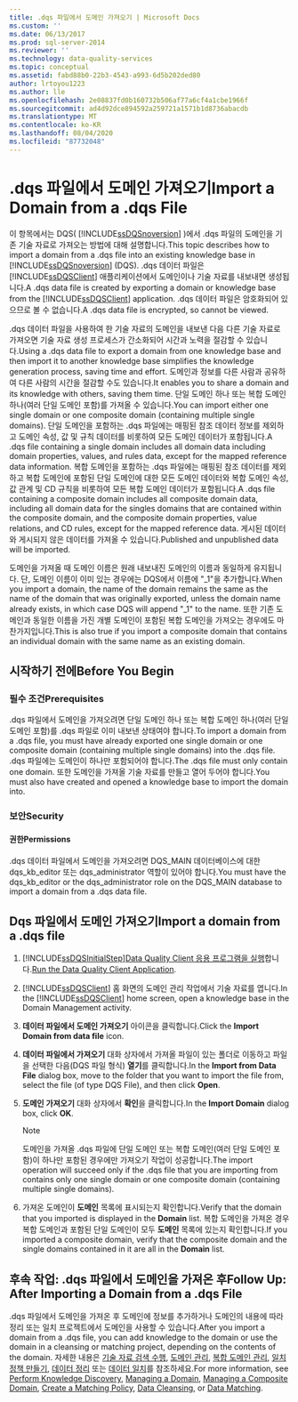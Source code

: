 ```yaml
---
title: .dqs 파일에서 도메인 가져오기 | Microsoft Docs
ms.custom: ''
ms.date: 06/13/2017
ms.prod: sql-server-2014
ms.reviewer: ''
ms.technology: data-quality-services
ms.topic: conceptual
ms.assetid: fabd88b0-22b3-4543-a993-6d5b202ded80
author: lrtoyou1223
ms.author: lle
ms.openlocfilehash: 2e08837fd0b160732b506af77a6cf4a1cbe1966f
ms.sourcegitcommit: ad4d92dce894592a259721a1571b1d8736abacdb
ms.translationtype: MT
ms.contentlocale: ko-KR
ms.lasthandoff: 08/04/2020
ms.locfileid: "87732048"
---
```

# <a name="import-a-domain-from-a-dqs-file"></a><span data-ttu-id="250fa-102">.dqs 파일에서 도메인 가져오기</span><span class="sxs-lookup"><span data-stu-id="250fa-102">Import a Domain from a .dqs File</span></span>
  <span data-ttu-id="250fa-103">이 항목에서는 DQS( [!INCLUDE[ssDQSnoversion](../includes/ssdqsnoversion-md.md)] )에서 .dqs 파일의 도메인을 기존 기술 자료로 가져오는 방법에 대해 설명합니다.</span><span class="sxs-lookup"><span data-stu-id="250fa-103">This topic describes how to import a domain from a .dqs file into an existing knowledge base in [!INCLUDE[ssDQSnoversion](../includes/ssdqsnoversion-md.md)] (DQS).</span></span> <span data-ttu-id="250fa-104">.dqs 데이터 파일은 [!INCLUDE[ssDQSClient](../includes/ssdqsclient-md.md)] 애플리케이션에서 도메인이나 기술 자료를 내보내면 생성됩니다.</span><span class="sxs-lookup"><span data-stu-id="250fa-104">A .dqs data file is created by exporting a domain or knowledge base from the [!INCLUDE[ssDQSClient](../includes/ssdqsclient-md.md)] application.</span></span> <span data-ttu-id="250fa-105">.dqs 데이터 파일은 암호화되어 있으므로 볼 수 없습니다.</span><span class="sxs-lookup"><span data-stu-id="250fa-105">A .dqs data file is encrypted, so cannot be viewed.</span></span>  
  
 <span data-ttu-id="250fa-106">.dqs 데이터 파일을 사용하여 한 기술 자료의 도메인을 내보낸 다음 다른 기술 자료로 가져오면 기술 자료 생성 프로세스가 간소화되어 시간과 노력을 절감할 수 있습니다.</span><span class="sxs-lookup"><span data-stu-id="250fa-106">Using a .dqs data file to export a domain from one knowledge base and then import it to another knowledge base simplifies the knowledge generation process, saving time and effort.</span></span> <span data-ttu-id="250fa-107">도메인과 정보를 다른 사람과 공유하여 다른 사람의 시간을 절감할 수도 있습니다.</span><span class="sxs-lookup"><span data-stu-id="250fa-107">It enables you to share a domain and its knowledge with others, saving them time.</span></span> <span data-ttu-id="250fa-108">단일 도메인 하나 또는 복합 도메인 하나(여러 단일 도메인 포함)를 가져올 수 있습니다.</span><span class="sxs-lookup"><span data-stu-id="250fa-108">You can import either one single domain or one composite domain (containing multiple single domains).</span></span> <span data-ttu-id="250fa-109">단일 도메인을 포함하는 .dqs 파일에는 매핑된 참조 데이터 정보를 제외하고 도메인 속성, 값 및 규칙 데이터를 비롯하여 모든 도메인 데이터가 포함됩니다.</span><span class="sxs-lookup"><span data-stu-id="250fa-109">A .dqs file containing a single domain includes all domain data including domain properties, values, and rules data, except for the mapped reference data information.</span></span> <span data-ttu-id="250fa-110">복합 도메인을 포함하는 .dqs 파일에는 매핑된 참조 데이터를 제외하고 복합 도메인에 포함된 단일 도메인에 대한 모든 도메인 데이터와 복합 도메인 속성, 값 관계 및 CD 규칙을 비롯하여 모든 복합 도메인 데이터가 포함됩니다.</span><span class="sxs-lookup"><span data-stu-id="250fa-110">A .dqs file containing a composite domain includes all composite domain data, including all domain data for the singles domains that are contained within the composite domain, and the composite domain properties, value relations, and CD rules, except for the mapped reference data.</span></span> <span data-ttu-id="250fa-111">게시된 데이터와 게시되지 않은 데이터를 가져올 수 있습니다.</span><span class="sxs-lookup"><span data-stu-id="250fa-111">Published and unpublished data will be imported.</span></span>  
  
 <span data-ttu-id="250fa-112">도메인을 가져올 때 도메인 이름은 원래 내보내진 도메인의 이름과 동일하게 유지됩니다. 단, 도메인 이름이 이미 있는 경우에는 DQS에서 이름에 "_1"을 추가합니다.</span><span class="sxs-lookup"><span data-stu-id="250fa-112">When you import a domain, the name of the domain remains the same as the name of the domain that was originally exported, unless the domain name already exists, in which case DQS will append "_1" to the name.</span></span> <span data-ttu-id="250fa-113">또한 기존 도메인과 동일한 이름을 가진 개별 도메인이 포함된 복합 도메인을 가져오는 경우에도 마찬가지입니다.</span><span class="sxs-lookup"><span data-stu-id="250fa-113">This is also true if you import a composite domain that contains an individual domain with the same name as an existing domain.</span></span>  
  
##  <a name="before-you-begin"></a><a name="BeforeYouBegin"></a> <span data-ttu-id="250fa-114">시작하기 전에</span><span class="sxs-lookup"><span data-stu-id="250fa-114">Before You Begin</span></span>  
  
###  <a name="prerequisites"></a><a name="Prerequisites"></a> <span data-ttu-id="250fa-115">필수 조건</span><span class="sxs-lookup"><span data-stu-id="250fa-115">Prerequisites</span></span>  
 <span data-ttu-id="250fa-116">.dqs 파일에서 도메인을 가져오려면 단일 도메인 하나 또는 복합 도메인 하나(여러 단일 도메인 포함)를 .dqs 파일로 이미 내보낸 상태여야 합니다.</span><span class="sxs-lookup"><span data-stu-id="250fa-116">To import a domain from a .dqs file, you must have already exported one single domain or one composite domain (containing multiple single domains) into the .dqs file.</span></span> <span data-ttu-id="250fa-117">.dqs 파일에는 도메인이 하나만 포함되어야 합니다.</span><span class="sxs-lookup"><span data-stu-id="250fa-117">The .dqs file must only contain one domain.</span></span> <span data-ttu-id="250fa-118">또한 도메인을 가져올 기술 자료를 만들고 열어 두어야 합니다.</span><span class="sxs-lookup"><span data-stu-id="250fa-118">You must also have created and opened a knowledge base to import the domain into.</span></span>  
  
###  <a name="security"></a><a name="Security"></a> <span data-ttu-id="250fa-119">보안</span><span class="sxs-lookup"><span data-stu-id="250fa-119">Security</span></span>  
  
####  <a name="permissions"></a><a name="Permissions"></a> <span data-ttu-id="250fa-120">권한</span><span class="sxs-lookup"><span data-stu-id="250fa-120">Permissions</span></span>  
 <span data-ttu-id="250fa-121">.dqs 데이터 파일에서 도메인을 가져오려면 DQS_MAIN 데이터베이스에 대한 dqs_kb_editor 또는 dqs_administrator 역할이 있어야 합니다.</span><span class="sxs-lookup"><span data-stu-id="250fa-121">You must have the dqs_kb_editor or the dqs_administrator role on the DQS_MAIN database to import a domain from a .dqs data file.</span></span>  
  
##  <a name="import-a-domain-from-a-dqs-file"></a><a name="Import"></a><span data-ttu-id="250fa-122">Dqs 파일에서 도메인 가져오기</span><span class="sxs-lookup"><span data-stu-id="250fa-122">Import a domain from a .dqs file</span></span>  
  
1.  [!INCLUDE[ssDQSInitialStep](../includes/ssdqsinitialstep-md.md)]<span data-ttu-id="250fa-123">[Data Quality Client 응용 프로그램을 실행](../../2014/data-quality-services/run-the-data-quality-client-application.md)합니다.</span><span class="sxs-lookup"><span data-stu-id="250fa-123">[Run the Data Quality Client Application](../../2014/data-quality-services/run-the-data-quality-client-application.md).</span></span>  
  
2.  <span data-ttu-id="250fa-124">[!INCLUDE[ssDQSClient](../includes/ssdqsclient-md.md)] 홈 화면의 도메인 관리 작업에서 기술 자료를 엽니다.</span><span class="sxs-lookup"><span data-stu-id="250fa-124">In the [!INCLUDE[ssDQSClient](../includes/ssdqsclient-md.md)] home screen, open a knowledge base in the Domain Management activity.</span></span>  
  
3.  <span data-ttu-id="250fa-125">**데이터 파일에서 도메인 가져오기** 아이콘을 클릭합니다.</span><span class="sxs-lookup"><span data-stu-id="250fa-125">Click the **Import Domain from data file** icon.</span></span>  
  
4.  <span data-ttu-id="250fa-126">**데이터 파일에서 가져오기** 대화 상자에서 가져올 파일이 있는 폴더로 이동하고 파일을 선택한 다음(DQS 파일 형식) **열기**를 클릭합니다.</span><span class="sxs-lookup"><span data-stu-id="250fa-126">In the **Import from Data File** dialog box, move to the folder that you want to import the file from, select the file (of type DQS File), and then click **Open**.</span></span>  
  
5.  <span data-ttu-id="250fa-127">**도메인 가져오기** 대화 상자에서 **확인**을 클릭합니다.</span><span class="sxs-lookup"><span data-stu-id="250fa-127">In the **Import Domain** dialog box, click **OK**.</span></span>  
  
    > [!NOTE]  
    >  <span data-ttu-id="250fa-128">도메인을 가져올 .dqs 파일에 단일 도메인 또는 복합 도메인(여러 단일 도메인 포함)이 하나만 포함된 경우에만 가져오기 작업이 성공합니다.</span><span class="sxs-lookup"><span data-stu-id="250fa-128">The import operation will succeed only if the .dqs file that you are importing from contains only one single domain or one composite domain (containing multiple single domains).</span></span>  
  
6.  <span data-ttu-id="250fa-129">가져온 도메인이 **도메인** 목록에 표시되는지 확인합니다.</span><span class="sxs-lookup"><span data-stu-id="250fa-129">Verify that the domain that you imported is displayed in the **Domain** list.</span></span> <span data-ttu-id="250fa-130">복합 도메인을 가져온 경우 복합 도메인과 포함된 단일 도메인이 모두 **도메인** 목록에 있는지 확인합니다.</span><span class="sxs-lookup"><span data-stu-id="250fa-130">If you imported a composite domain, verify that the composite domain and the single domains contained in it are all in the **Domain** list.</span></span>  
  
##  <a name="follow-up-after-importing-a-domain-from-a-dqs-file"></a><a name="FollowUp"></a> <span data-ttu-id="250fa-131">후속 작업: .dqs 파일에서 도메인을 가져온 후</span><span class="sxs-lookup"><span data-stu-id="250fa-131">Follow Up: After Importing a Domain from a .dqs File</span></span>  
 <span data-ttu-id="250fa-132">.dqs 파일에서 도메인을 가져온 후 도메인에 정보를 추가하거나 도메인의 내용에 따라 정리 또는 일치 프로젝트에서 도메인을 사용할 수 있습니다.</span><span class="sxs-lookup"><span data-stu-id="250fa-132">After you import a domain from a .dqs file, you can add knowledge to the domain or use the domain in a cleansing or matching project, depending on the contents of the domain.</span></span> <span data-ttu-id="250fa-133">자세한 내용은 [기술 자료 검색 수행](../../2014/data-quality-services/perform-knowledge-discovery.md), [도메인 관리](../../2014/data-quality-services/managing-a-domain.md), [복합 도메인 관리](../../2014/data-quality-services/managing-a-composite-domain.md), [일치 정책 만들기](../../2014/data-quality-services/create-a-matching-policy.md), [데이터 정리](../../2014/data-quality-services/data-cleansing.md) 또는 [데이터 일치](../../2014/data-quality-services/data-matching.md)를 참조하세요.</span><span class="sxs-lookup"><span data-stu-id="250fa-133">For more information, see [Perform Knowledge Discovery](../../2014/data-quality-services/perform-knowledge-discovery.md), [Managing a Domain](../../2014/data-quality-services/managing-a-domain.md), [Managing a Composite Domain](../../2014/data-quality-services/managing-a-composite-domain.md), [Create a Matching Policy](../../2014/data-quality-services/create-a-matching-policy.md), [Data Cleansing](../../2014/data-quality-services/data-cleansing.md), or [Data Matching](../../2014/data-quality-services/data-matching.md).</span></span>  
  
  
